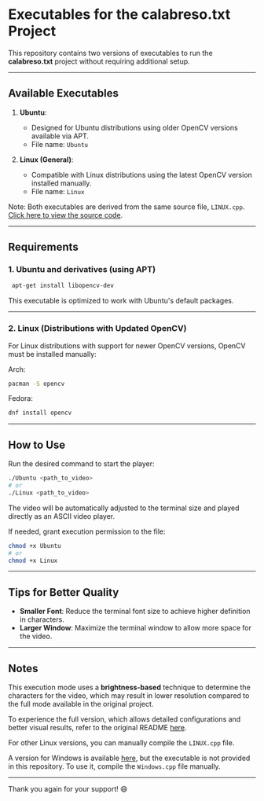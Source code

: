 # Executables for the calabreso.txt Project  

This repository contains two versions of executables to run the **calabreso.txt** project without requiring additional setup.

---

## Available Executables  

1. **Ubuntu**:  
   - Designed for Ubuntu distributions using older OpenCV versions available via APT.  
   - File name: `Ubuntu`  

2. **Linux (General)**:  
   - Compatible with Linux distributions using the latest OpenCV version installed manually.  
   - File name: `Linux`

Note: Both executables are derived from the same source file, `LINUX.cpp`. [Click here to view the source code](LINUX.cpp).

---

## Requirements  

### 1. **Ubuntu and derivatives (using APT)**  

   ```bash
    apt-get install libopencv-dev
   ```

   This executable is optimized to work with Ubuntu's default packages.  

---

### 2. **Linux (Distributions with Updated OpenCV)**  
   For Linux distributions with support for newer OpenCV versions, OpenCV must be installed manually:

Arch:  

```bash
pacman -S opencv
```


Fedora:

```bash
dnf install opencv
```
---

## How to Use  

Run the desired command to start the player:  

   ```bash
   ./Ubuntu <path_to_video>
   # or
   ./Linux <path_to_video>
   ```

The video will be automatically adjusted to the terminal size and played directly as an ASCII video player.  

If needed, grant execution permission to the file:  

   ```bash
   chmod +x Ubuntu
   # or
   chmod +x Linux
   ```


---

## Tips for Better Quality  

- **Smaller Font**: Reduce the terminal font size to achieve higher definition in characters.  
- **Larger Window**: Maximize the terminal window to allow more space for the video.  

---

## Notes  

This execution mode uses a **brightness-based** technique to determine the characters for the video, which may result in lower resolution compared to the full mode available in the original project.  

To experience the full version, which allows detailed configurations and better visual results, refer to the original README [here](../README.md).

For other Linux versions, you can manually compile the `LINUX.cpp` file.

A version for Windows is available [here](WIN.cpp), but the executable is not provided in this repository. To use it, compile the `Windows.cpp` file manually.

--- 

Thank you again for your support! :smile: